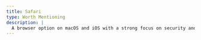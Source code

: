 ```yaml
---
title: Safari
type: Worth Mentioning
description: |
  A browser option on macOS and iOS with a strong focus on security and [privacy](https://www.apple.com/safari/docs/Safari_White_Paper_Nov_2019.pdf). <mark>We believe Safari is an acceptable choice for Apple users,</mark> despite Safari being a proprietary browser, because Apple users are already trusting a proprietary operating system to run their programs on. We do not recommend using iCloud Sync, which saves your bookmarks and history in a way which allows Apple to view them. Additionally, [WebKit](https://webkit.org), the browser engine powering Safari *is* open source.
---
```


